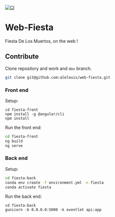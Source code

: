 [![CI](https://github.com/alelouis/web-fiesta/actions/workflows/main.yml/badge.svg)](https://github.com/alelouis/web-fiesta/actions/workflows/main.yml)
# Web-Fiesta

Fiesta De Los Muertos, on the web !

## Contribute
Clone repository and work and `dev` branch.  
```bash
git clone git@github.com:alelouis/web-fiesta.git
```
### **Front end**
Setup:  
```
cd fiesta-front  
npm install -g @angular/cli  
npm install
```

Run the front end:  
```bash
cd fiesta-front  
ng build
ng serve
```

### Back end
Setup:  
```bash
cd fiesta-back
conda env create -f environment.yml -n fiesta 
conda activate fiesta
```

Run the back end:  
```
cd fiesta-back
gunicorn -b 0.0.0.0:5000 -k eventlet api:app
```